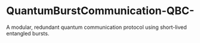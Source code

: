 # QuantumBurstCommunication-QBC-
A modular, redundant quantum communication protocol using short-lived entangled bursts.
